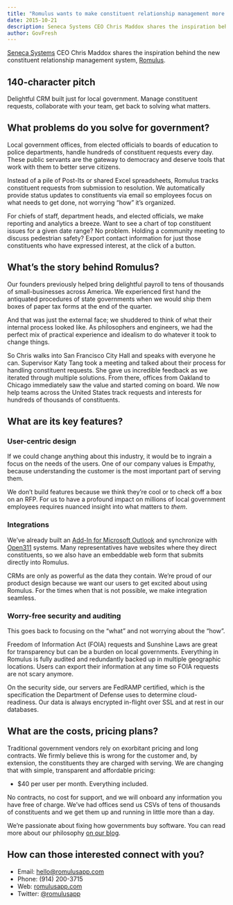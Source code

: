 ```yaml
---
title: "Romulus wants to make constituent relationship management more delightful"
date: 2015-10-21
description: Seneca Systems CEO Chris Maddox shares the inspiration behind the new constituent relationship management system, Romulus.
author: GovFresh
---
```




<a href="http://seneca.systems/">Seneca Systems</a> CEO Chris Maddox shares the inspiration behind the new constituent relationship management system, <a href="https://romulusapp.com">Romulus</a>.

<h2>140-character pitch</h2>

Delightful CRM built just for local government. Manage constituent requests, collaborate with your team, get back to solving what matters. 

<h2>What problems do you solve for government?</h2>

Local government offices, from elected officials to boards of education to police departments, handle hundreds of constituent requests every day. These public servants are the gateway to democracy and deserve tools that work with them to better serve citizens.

Instead of a pile of Post-Its or shared Excel spreadsheets, Romulus tracks constituent requests from submission to resolution. We automatically provide status updates to constituents via email so employees focus on what needs to get done, not worrying “how” it’s organized. 

For chiefs of staff, department heads, and elected officials, we make reporting and analytics a breeze. Want to see a chart of top constituent issues for a given date range? No problem. Holding a community meeting to discuss pedestrian safety? Export contact information for just those constituents who have expressed interest, at the click of a button.

<h2>What’s the story behind Romulus?</h2>

Our founders previously helped bring delightful payroll to tens of thousands of small-businesses across America. We experienced first hand the antiquated procedures of state governments when we would ship them boxes of paper tax forms at the end of the quarter.

And that was just the external face; we shuddered to think of what their internal process looked like. As philosophers and engineers, we had the perfect mix of practical experience and idealism to do whatever it took to change things.

So Chris walks into San Francisco City Hall and speaks with everyone he can. Supervisor Katy Tang took a meeting and talked about their process for handling constituent requests. She gave us incredible feedback as we iterated through multiple solutions. From there, offices from Oakland to Chicago immediately saw the value and started coming on board. We now help teams across the United States track requests and interests for hundreds of thousands of constituents.

<h2>What are its key features?</h2>

<h3>User-centric design</h3>

If we could change anything about this industry, it would be to ingrain a focus on the needs of the users. One of our company values is Empathy, because understanding the customer is the most important part of serving them. 

We don’t build features because we think they’re cool or to check off a box on an RFP. For us to have a profound impact on millions of local government employees requires nuanced insight into what matters to <i>them</i>.

<h3>Integrations</h3>

We’ve already built an <a href="https://store.office.com/romulus-WA104379668.aspx">Add-In for Microsoft Outlook</a> and synchronize with <a href="http://www.open311.org/">Open311</a> systems. Many representatives have websites where they direct constituents, so we also have an embeddable web form that submits directly into Romulus.

CRMs are only as powerful as the data they contain. We’re proud of our product design because we want our users to get excited about using Romulus. For the times when that is not possible, we make integration seamless.

<h3>Worry-free security and auditing</h3>

This goes back to focusing on the “what” and not worrying about the “how”.

Freedom of Information Act (FOIA) requests and Sunshine Laws are great for transparency but can be a burden on local governments. Everything in Romulus is fully audited and redundantly backed up in multiple geographic locations. Users can export their information at any time so FOIA requests are not scary anymore.

On the security side, our servers are FedRAMP certified, which is the specification the Department of Defense uses to determine cloud-readiness. Our data is always encrypted in-flight over SSL and at rest in our databases.

<h2>What are the costs, pricing plans?</h2>

Traditional government vendors rely on exorbitant pricing and long contracts. We firmly believe this is wrong for the customer and, by extension, the constituents they are charged with serving. We are changing that with simple, transparent and affordable pricing:

<ul>
	<li>$40 per user per month. Everything included.</li>
</ul>

No contracts, no cost for support, and we will onboard any information you have free of charge. We’ve had offices send us CSVs of tens of thousands of constituents and we get them up and running in little more than a day.

We’re passionate about fixing how governments buy software. You can read more about our philosophy <a href="https://blog.romulusapp.com/2015/09/28/pricing-for-accountability/">on our blog</a>.

<h2>How can those interested connect with you?</h2>

<ul>
	<li>Email: <a href="mailto:hello@romulusapp.com">hello@romulusapp.com</a></li>
	<li>Phone: (914) 200-3715</li>
	<li>Web: <a href="https://romulusapp.com">romulusapp.com</a></li>
	<li>Twitter: <a href="https://twitter.com/romulusapp">@romulusapp</a></li>
</ul>
